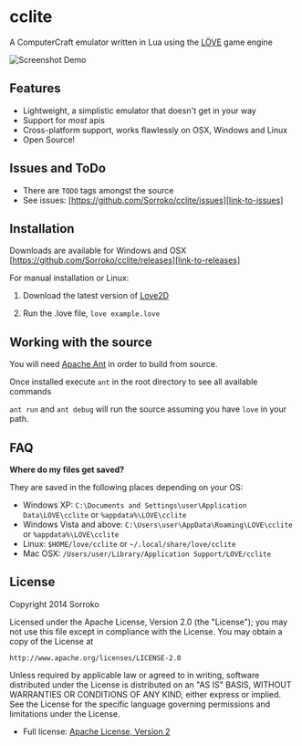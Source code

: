 cclite
======

A ComputerCraft emulator written in Lua using the [LÖVE][link-to-love] game engine

![Screenshot Demo][image-screenshot-1]

Features
--------
- Lightweight, a simplistic emulator that doesn't get in your way
- Support for _most_ apis
- Cross-platform support, works flawlessly on OSX, Windows and Linux
- Open Source!

Issues and ToDo
--------
- There are `TODO` tags amongst the source
- See issues: [https://github.com/Sorroko/cclite/issues][link-to-issues]

Installation
------------
Downloads are available for Windows and OSX
[https://github.com/Sorroko/cclite/releases][link-to-releases]

For manual installation or Linux:

1. Download the latest version of [Love2D][link-to-love]

2. Run the .love file, `love example.love`

Working with the source
------------
You will need [Apache Ant][apache-ant] in order to build from source.

Once installed execute `ant` in the root directory to see all available commands

`ant run` and `ant debug` will run the source assuming you have `love` in your path.

FAQ
------------
**Where do my files get saved?**

They are saved in the following places depending on your OS:

- Windows XP: `C:\Documents and Settings\user\Application Data\LOVE\cclite` or `%appdata%\LOVE\cclite`
- Windows Vista and above: `C:\Users\user\AppData\Roaming\LOVE\cclite` or `%appdata%\LOVE\cclite`
- Linux: `$HOME/love/cclite` or `~/.local/share/love/cclite`
- Mac OSX: `/Users/user/Library/Application Support/LOVE/cclite`

License
-------
Copyright 2014 Sorroko

Licensed under the Apache License, Version 2.0 (the "License");
you may not use this file except in compliance with the License.
You may obtain a copy of the License at

    http://www.apache.org/licenses/LICENSE-2.0

Unless required by applicable law or agreed to in writing, software
distributed under the License is distributed on an "AS IS" BASIS,
WITHOUT WARRANTIES OR CONDITIONS OF ANY KIND, either express or implied.
See the License for the specific language governing permissions and
limitations under the License.

- Full license: [Apache License, Version 2][apache-license]


[image-screenshot-1]:https://dl.dropboxusercontent.com/u/53730212/cclove_demo.png
[link-to-love]:http://love2d.org/
[apache-ant]:http://ant.apache.org/
[link-to-releases]:https://github.com/Sorroko/cclite/releases
[link-to-issues]:https://github.com/Sorroko/cclite/issues
[apache-license]:http://www.apache.org/licenses/LICENSE-2.0.html